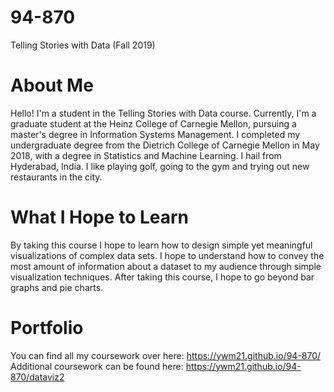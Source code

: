 # 94-870
Telling Stories with Data (Fall 2019)

# About Me
Hello! I'm a student in the Telling Stories with Data course. Currently, I'm a graduate student at the Heinz College of Carnegie Mellon, pursuing a master's degree in Information Systems Management. I completed my undergraduate degree from the Dietrich College of Carnegie Mellon in May 2018, with a degree in Statistics and Machine Learning. I hail from Hyderabad, India. I like playing golf, going to the gym and trying out new restaurants in the city. 

# What I Hope to Learn
By taking this course I hope to learn how to design simple yet meaningful visualizations of complex data sets. I hope to understand how to convey the most amount of information about a dataset to my audience through simple visualization techniques. After taking this course, I hope to go beyond bar graphs and pie charts.

# Portfolio
You can find all my coursework over here: https://ywm21.github.io/94-870/
Additional coursework can be found here: https://ywm21.github.io/94-870/dataviz2
